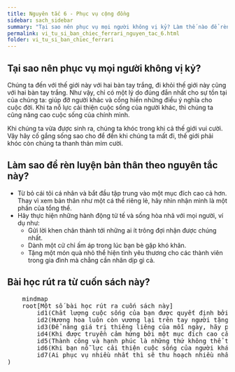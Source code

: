 ```yaml
---
title: Nguyên tắc 6 - Phục vụ cộng đồng
sidebar: sach_sidebar
summary: "Tại sao nên phục vụ mọi người không vị kỷ? Làm thế nào để rèn luyện bản thân theo nguyên tắc này? Những bài học rút ra từ cuốn sách là gì?"
permalink: vi_tu_si_ban_chiec_ferrari_nguyen_tac_6.html
folder: vi_tu_si_ban_chiec_ferrari
---
```



## Tại sao nên phục vụ mọi người không vị kỷ?

Chúng ta đến với thế giới này với hai bàn tay trắng, đi khỏi thế giới này cũng với hai bàn tay trắng. Như vậy, chỉ có một lý do đúng đắn nhất cho sự tồn tại của chúng ta: giúp đỡ người khác và cống hiến những điều ý nghĩa cho cuộc đời. Khi ta nỗ lực cải thiện cuộc sống của người khác, thì chúng ta cũng nâng cao cuộc sống của chính mình.

Khi chúng ta vừa được sinh ra, chúng ta khóc trong khi cả thế giới vui cười. Vậy hãy cố gắng sống sao cho để đến khi chúng ta mất đi, thế giới phải khóc còn chúng ta thanh thản mỉm cười.

## Làm sao để rèn luyện bản thân theo nguyên tắc này?

- Từ bỏ cái tôi cá nhân và bắt đầu tập trung vào một mục đích cao cả hơn. Thay vì xem bản thân như một cá thể riêng lẻ, hãy nhìn nhận mình là một phần của tổng thể.
- Hãy thực hiện những hành động tử tế và sống hòa nhã với mọi người, ví dụ như:
    - Gửi lời khen chân thành tới những ai ít trông đợi nhận được chúng nhất.
    - Dành một cử chỉ ấm áp trong lúc bạn bè gặp khó khăn.
    - Tặng một món quà nhỏ thể hiện tình yêu thương cho các thành viên trong gia đình mà chẳng cần nhân dịp gì cả.

## Bài học rút ra từ cuốn sách này?

<html lang="en">
<head>
  <meta charset="UTF-8">
  <title>Những bài học</title>
  <script type="module">
    import mermaid from "https://cdn.jsdelivr.net/npm/mermaid@10/dist/mermaid.esm.min.mjs";
    mermaid.initialize({
      startOnLoad: true,
      theme: "default",
      securityLevel: "loose",
      flowchart: { useMaxWidth: true },
      block: { useExperimentalRenderer: true }
    });
  </script>
</head>
<body>
  <pre class="mermaid">
    mindmap
    root[Một số bài học rút ra cuốn sách này]
        id1(Chất lượng cuộc sống của bạn được quyết định bởi những gì bạn đã cống hiến)
        id2(Hương hoa luôn còn vương lại trên tay người tặng hoa)
        id3(Để nâng giá trị thiêng liêng của mỗi ngày, hãy phụng sự mọi người theo một cách nào đó)
        id4(Khi được truyền cảm hứng bởi một mục đích cao cả, tất cả suy nghĩ trong bạn sẽ phá vỡ mọi giới hạn)
        id5(Thành công và hạnh phúc là những thứ không thể theo đuổi. Chúng phải tự sinh ra, và chỉ tự sinh ra khi ta cống hiến cho một mục tiêu cao cả và ý nghĩa nào đó)
        id6(Khi bạn nỗ lực cải thiện cuộc sống của người khác, cuộc sống của chính bạn cũng sẽ được nâng lên một tầm cao mới)
        id7(Ai phục vụ nhiều nhất thì sẽ thu hoạch nhiều nhất, cả về trí tuệ, thể chất và tâm hồn. Đây là con đường dẫn đến sự bình an bên trong nội tâm và sự thỏa mãn bên ngoài
)
  </pre>
</body>
</html>
